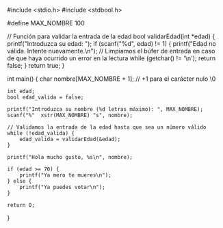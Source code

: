 #include <stdio.h>
#include <stdbool.h>

#define MAX_NOMBRE 100

// Función para validar la entrada de la edad
bool validarEdad(int *edad) {
    printf("Introduzca su edad: ");
    if (scanf("%d", edad) != 1) {
        printf("Edad no válida. Intente nuevamente.\n");
        // Limpiamos el búfer de entrada en caso de que haya ocurrido un error en la lectura
        while (getchar() != '\n');
        return false;
    }
    return true;
}

int main() {
    char nombre[MAX_NOMBRE + 1]; // +1 para el carácter nulo \0

    int edad;
    bool edad_valida = false;

    printf("Introduzca su nombre (%d letras máximo): ", MAX_NOMBRE);
    scanf("%"  xstr(MAX_NOMBRE) "s", nombre);

    // Validamos la entrada de la edad hasta que sea un número válido
    while (!edad_valida) {
        edad_valida = validarEdad(&edad);
    }

    printf("Hola mucho gusto, %s\n", nombre);

    if (edad >= 70) {
        printf("Ya mero te mueres\n");
    } else {
        printf("Ya puedes votar\n");
    }

    return 0;
}
